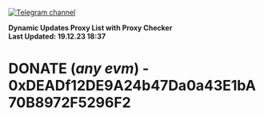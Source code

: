[![Telegram channel](https://img.shields.io/endpoint?url=https://runkit.io/damiankrawczyk/telegram-badge/branches/master?url=https://t.me/n4z4v0d)](https://t.me/n4z4v0d) 

**Dynamic Updates Proxy List with Proxy Checker**  
**Last Updated: 19.12.23 18:37**

# DONATE (_any evm_) - 0xDEADf12DE9A24b47Da0a43E1bA70B8972F5296F2
